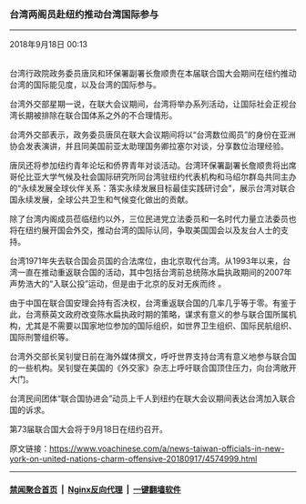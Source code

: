 ### 台湾两阁员赴纽约推动台湾国际参与
------------------------

<div class="published">
 <span class="date" title="中国时间">
  <time datetime="2018-09-18T00:13:57+08:00">
   2018年9月18日 00:13
  </time>
 </span>
</div>
<br/>
<div class="wsw">
 <p>
  台湾行政院政务委员唐凤和环保署副署长詹顺贵在本届联合国大会期间在纽约推动台湾的国际能见度，以及台湾的国际参与。
 </p>
 <p>
  台湾外交部星期一说，在联大会议期间，台湾将举办系列活动，让国际社会正视台湾长期被排除在联合国体系之外的不合理情形。
 </p>
 <p>
  台湾外交部表示，政务委员唐凤在联大会议期间将以“台湾数位阁员”的身份在亚洲协会发表演讲，并且同美国前亚太助理国务卿拉塞尔对谈，分享数位治理经验。
 </p>
 <p>
  唐凤还将参加纽约青年论坛和侨界青年对谈活动。台湾环保署副署长詹顺贵将出席哥伦比亚大学气候及社会国际研究所同台湾驻纽约代表机构和马绍尔群岛共同主办的“永续发展全球伙伴关系：落实永续发展目标最佳实践研讨会”，展示台湾对联合国永续发展，全球公共卫生和气候变化做出的贡献。
 </p>
 <p>
  除了台湾内阁成员莅临纽约以外，三位民进党立法委员和一名时代力量立法委员也将在纽约展开国会外交，推动台湾的国际认同，争取美国国会以及友台人士的支持。
 </p>
 <p>
  台湾1971年失去联合国会员国的合法席位，由北京取代台湾。从1993年以来，台湾一直在推动重返联合国的活动，其中包括台湾前总统陈水扁执政期间的2007年声势浩大的“入联公投”运动，但是由于北京的反对无疾而终 。
 </p>
 <p>
  由于中国在联合国安理会持有否决权，台湾重返联合国的几率几乎等于零。有鉴于此，台湾蔡英文政府改变陈水扁执政时期的策略，谋求有意义的参与联合国所属机构，尤其是不需要以国家地位参加的国际组织，如世界卫生组织、国际民航组织、国际刑警组织等。
 </p>
 <p>
  台湾外交部长吴钊燮日前在海外媒体撰文，呼吁世界支持台湾有意义地参与联合国的一些机构。吴钊燮在美国的《外交家》杂志上呼吁联合国顶住压力，向台湾敞开大门。
 </p>
 <p>
  台湾民间团体“联合国协进会”动员上千人到纽约在联大会议期间表达台湾加入联合国的诉求。
 </p>
 <p>
  第73届联合国大会将于9月18日在纽约召开。
 </p>
</div>

原文链接：https://www.voachinese.com/a/news-taiwan-officials-in-new-york-on-united-nations-charm-offensive-20180917/4574999.html


------------------------
#### [禁闻聚合首页](https://github.com/gfw-breaker/banned-news/blob/master/README.md) &nbsp;|&nbsp; [Nginx反向代理](https://github.com/gfw-breaker/open-proxy/blob/master/README.md) &nbsp;|&nbsp;  [一键翻墙软件](https://github.com/gfw-breaker/nogfw/blob/master/README.md)